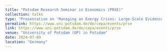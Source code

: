 ```yaml
---
title: "Potsdam Research Seminar in Economics (PRSE)"
collection: talks
type: "Presentation on 'Managing an Energy Crises: Large-Scale Evidence of Residential Natural Gas Savings Through Financial Rewards'"
permalink: https://www.uni-potsdam.de/de/cepa/events/prse
link: https://www.uni-potsdam.de/de/cepa/events/prse
venue: "University of Potsdam (UP) in Potsdam"
date: 2024-07-09
location: "Germany"
---
```

